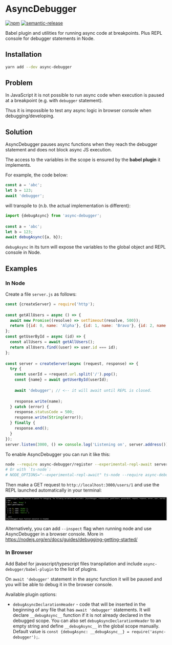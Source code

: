 # AsyncDebugger

[![npm](https://img.shields.io/npm/v/async-debugger/latest.svg)](https://www.npmjs.com/package/async-debugger)
[![semantic-release](https://img.shields.io/badge/%20%20%F0%9F%93%A6%F0%9F%9A%80-semantic--release-e10079.svg)](https://github.com/semantic-release/semantic-release)

Babel plugin and utilities for running async code at breakpoints. Plus REPL console for debugger statements in Node.

## Installation

```bash
yarn add --dev async-debugger
```

## Problem

In JavaScript it is not possible to run async code when execution is paused at a breakpoint (e.g. with `debugger` statement).

Thus it is impossible to test any async logic in browser console when debugging/developing.

## Solution

AsyncDebugger pauses async functions when they reach the debugger statement and does not block async JS execution.

The access to the variables in the scope is ensured by the **babel plugin** it implements.

For example, the code below:

```javascript
const a = 'abc';
let b = 123;
await 'debugger';
```

will transpile to (n.b. the actual implementation is different):

```javascript
import {debugAsync} from 'async-debugger';

const a = 'abc';
let b = 123;
await debugAsync({a, b});
```

`debugAsync` in its turn will expose the variables to the global object and REPL console in Node.

## Examples

### In Node

Create a file `server.js` as follows:

```javascript
const {createServer} = require('http');

const getAllUsers = async () => {
  await new Promise((resolve) => setTimeout(resolve, 500));
  return [{id: 0, name: 'Alpha'}, {id: 1, name: 'Bravo'}, {id: 2, name: 'Charlie'}];
};
const getUserById = async (id) => {
  const allUsers = await getAllUsers();
  return allUsers.find((user) => user.id === id);
};

const server = createServer(async (request, response) => {
  try {
    const userId = +request.url.split('/').pop();
    const {name} = await getUserById(userId);

    await 'debugger'; // <-- it will await until REPL is closed.

    response.write(name);
  } catch (error) {
    response.statusCode = 500;
    response.write(String(error));
  } finally {
    response.end();
  }
});
server.listen(3000, () => console.log('Listening on', server.address()));
```

To enable AsyncDebugger you can run it like this:

```bash
node --require async-debugger/register --experimental-repl-await server.js
# Or with `ts-node`:
# NODE_OPTIONS="--experimental-repl-await" ts-node --require async-debugger/register server.ts
```

Then make a GET request to `http://localhost:3000/users/1` and use the REPL launched automatically in your terminal:

![alt text](assets/repl.png)

Alternatively, you can add `--inspect` flag when running node and use AsyncDebugger in a browser console. More in https://nodejs.org/en/docs/guides/debugging-getting-started/

### In Browser

Add Babel for javascript/typescript files transpilation and include `async-debugger/babel-plugin` to the list of plugins.

On `await 'debugger'` statement in the async function it will be paused and you will be able to debug it in the browser console.

Available plugin options:

- `debugAsyncDeclarationHeader` - code that will be inserted in the beginning of any file that has `await 'debugger'` statements.
It will declare `__debugAsync__` function if it is not already declared in the debugged scope.
You can also set `debugAsyncDeclarationHeader` to an empty string and define `__debugAsync__` in the global scope manually.
Default value is `const {debugAsync: __debugAsync__} = require('async-debugger');`.
